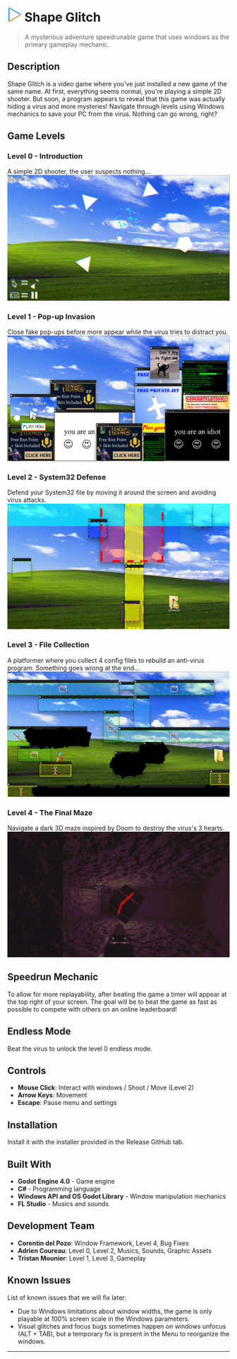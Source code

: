 # ![Icon](https://github.com/Darkrentin/Croissant/blob/main/screenshots/icon.png "Icon") Shape Glitch

> A mysterious adventure speedrunable game that uses windows as the primary gameplay mechanic.

## Description

Shape Glitch is a video game where you've just installed a new game of the same name. At first, everything seems normal, you're playing a simple 2D shooter. But soon, a program appears to reveal that this game was actually hiding a virus and more mysteries! Navigate through levels using Windows mechanics to save your PC from the virus. Nothing can go wrong, right?

## Game Levels

### Level 0 - Introduction

A simple 2D shooter, the user suspects nothing...
![Level 0](https://github.com/Darkrentin/Croissant/blob/main/screenshots/screenshot_0.png "Level 0")

### Level 1 - Pop-up Invasion

Close fake pop-ups before more appear while the virus tries to distract you.
![Level 1](https://github.com/Darkrentin/Croissant/blob/main/screenshots/screenshot_1.png "Level 1")

### Level 2 - System32 Defense

Defend your System32 file by moving it around the screen and avoiding virus attacks.
![Level 2](https://github.com/Darkrentin/Croissant/blob/main/screenshots/screenshot_2.png "Level 2")

### Level 3 - File Collection

A platformer where you collect 4 config files to rebuild an anti-virus program. Something goes wrong at the end...
![Level 3](https://github.com/Darkrentin/Croissant/blob/main/screenshots/screenshot_3.png "Level 3")

### Level 4 - The Final Maze

Navigate a dark 3D maze inspired by Doom to destroy the virus's 3 hearts.
![Level 4](https://github.com/Darkrentin/Croissant/blob/main/screenshots/screenshot_4.png "Level 4")

## Speedrun Mechanic

To allow for more replayability, after beating the game a timer will appear at the top right of your screen.
The goal will be to beat the game as fast as possible to compete with others on an online leaderboard!

## Endless Mode

Beat the virus to unlock the level 0 endless mode.

## Controls

- **Mouse Click**: Interact with windows / Shoot / Move (Level 2)
- **Arrow Keys**: Movement
- **Escape**: Pause menu and settings

## Installation

Install it with the installer provided in the Release GitHub tab.

## Built With

- **Godot Engine 4.0** - Game engine
- **C#** - Programming language
- **Windows API and OS Godot Library** - Window manipulation mechanics
- **FL Studio** - Musics and sounds

## Development Team

- **Corentin del Pozo**: Window Framework, Level 4, Bug Fixes
- **Adrien Coureau**: Level 0, Level 2, Musics, Sounds, Graphic Assets
- **Tristan Mounier**: Level 1, Level 3, Gameplay

## Known Issues

List of known issues that we will fix later:

- Due to Windows limitations about window widths, the game is only playable at 100% screen scale in the Windows parameters.
- Visual glitches and focus bugs sometimes happen on windows unfocus (ALT + TAB), but a temporary fix is present in the Menu to reorganize the windows.

---

